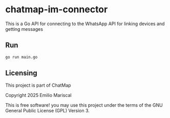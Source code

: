 # chatmap-im-connector

This is a Go API for connecting to the WhatsApp API for
linking devices and getting messages

## Run

```bash
go run main.go
```

## Licensing

This project is part of ChatMap

Copyright 2025 Emilio Mariscal

This is free software! you may use this project under the terms of the GNU General Public License (GPL) Version 3.
